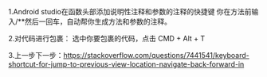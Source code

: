 1.Android studio在函数头部添加说明性注释和参数的注释的快捷键
你在方法前输入/**然后一回车，自动帮你生成方法和参数的注释。

2.对代码进行包裹：
选中你要包裹的代码，点击 CMD + Alt + T

3.上一步下一步：https://stackoverflow.com/questions/7441541/keyboard-shortcut-for-jump-to-previous-view-location-navigate-back-forward-in
